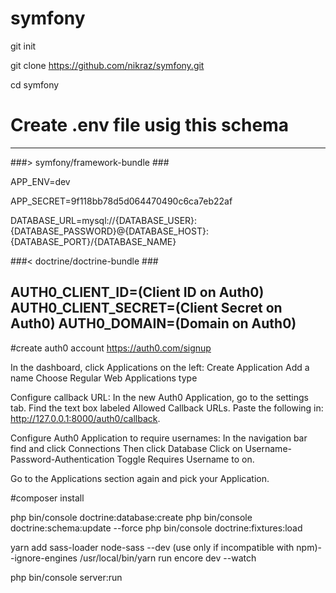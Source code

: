 # symfony

git init

git clone https://github.com/nikraz/symfony.git

cd symfony

# Create .env file usig this schema
----------------------------------------------
###> symfony/framework-bundle ###

APP_ENV=dev

APP_SECRET=9f118bb78d5d064470490c6ca7eb22af

DATABASE_URL=mysql://{DATABASE_USER}:{DATABASE_PASSWORD}@{DATABASE_HOST}:{DATABASE_PORT}/{DATABASE_NAME}

###< doctrine/doctrine-bundle ###

AUTH0_CLIENT_ID=(Client ID on Auth0)
AUTH0_CLIENT_SECRET=(Client Secret on Auth0)
AUTH0_DOMAIN=(Domain on Auth0)
-----------------------------------------------

#create auth0 account
https://auth0.com/signup
 
In the dashboard, click Applications on the left:
Create Application
Add a name
Choose Regular Web Applications type

Configure callback URL:
In the new Auth0 Application, go to the settings tab.
Find the text box labeled Allowed Callback URLs.
Paste the following in: http://127.0.0.1:8000/auth0/callback.

Configure Auth0 Application to require usernames:
In the navigation bar find and click Connections
Then click Database
Click on Username-Password-Authentication
Toggle Requires Username to on.

Go to the Applications section again and pick your Application.

#composer install


php bin/console doctrine:database:create
php bin/console doctrine:schema:update --force
php bin/console doctrine:fixtures:load

yarn add sass-loader node-sass --dev (use only if incompatible with npm)--ignore-engines
/usr/local/bin/yarn run encore dev --watch

php bin/console server:run




